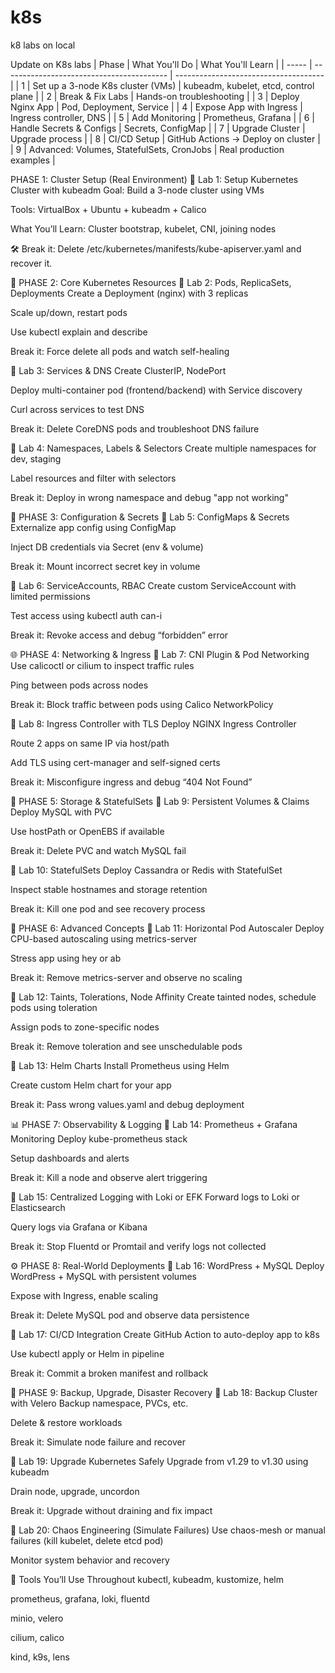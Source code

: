 # k8s
k8 labs on local 




Update on K8s labs 
| Phase | What You'll Do                            | What You'll Learn                     |
| ----- | ----------------------------------------- | ------------------------------------- |
| 1     | Set up a 3-node K8s cluster (VMs)         | kubeadm, kubelet, etcd, control plane |
| 2     | Break & Fix Labs                          | Hands-on troubleshooting              |
| 3     | Deploy Nginx App                          | Pod, Deployment, Service              |
| 4     | Expose App with Ingress                   | Ingress controller, DNS               |
| 5     | Add Monitoring                            | Prometheus, Grafana                   |
| 6     | Handle Secrets & Configs                  | Secrets, ConfigMap                    |
| 7     | Upgrade Cluster                           | Upgrade process                       |
| 8     | CI/CD Setup                               | GitHub Actions → Deploy on cluster    |
| 9     | Advanced: Volumes, StatefulSets, CronJobs | Real production examples              |


PHASE 1: Cluster Setup (Real Environment)
🔹 Lab 1: Setup Kubernetes Cluster with kubeadm
Goal: Build a 3-node cluster using VMs

Tools: VirtualBox + Ubuntu + kubeadm + Calico

What You’ll Learn: Cluster bootstrap, kubelet, CNI, joining nodes

🛠️ Break it: Delete /etc/kubernetes/manifests/kube-apiserver.yaml and recover it.

🔧 PHASE 2: Core Kubernetes Resources
🔹 Lab 2: Pods, ReplicaSets, Deployments
Create a Deployment (nginx) with 3 replicas

Scale up/down, restart pods

Use kubectl explain and describe

Break it: Force delete all pods and watch self-healing

🔹 Lab 3: Services & DNS
Create ClusterIP, NodePort

Deploy multi-container pod (frontend/backend) with Service discovery

Curl across services to test DNS

Break it: Delete CoreDNS pods and troubleshoot DNS failure

🔹 Lab 4: Namespaces, Labels & Selectors
Create multiple namespaces for dev, staging

Label resources and filter with selectors

Break it: Deploy in wrong namespace and debug "app not working"

🔐 PHASE 3: Configuration & Secrets
🔹 Lab 5: ConfigMaps & Secrets
Externalize app config using ConfigMap

Inject DB credentials via Secret (env & volume)

Break it: Mount incorrect secret key in volume

🔹 Lab 6: ServiceAccounts, RBAC
Create custom ServiceAccount with limited permissions

Test access using kubectl auth can-i

Break it: Revoke access and debug “forbidden” error

🌐 PHASE 4: Networking & Ingress
🔹 Lab 7: CNI Plugin & Pod Networking
Use calicoctl or cilium to inspect traffic rules

Ping between pods across nodes

Break it: Block traffic between pods using Calico NetworkPolicy

🔹 Lab 8: Ingress Controller with TLS
Deploy NGINX Ingress Controller

Route 2 apps on same IP via host/path

Add TLS using cert-manager and self-signed certs

Break it: Misconfigure ingress and debug “404 Not Found”

💾 PHASE 5: Storage & StatefulSets
🔹 Lab 9: Persistent Volumes & Claims
Deploy MySQL with PVC

Use hostPath or OpenEBS if available

Break it: Delete PVC and watch MySQL fail

🔹 Lab 10: StatefulSets
Deploy Cassandra or Redis with StatefulSet

Inspect stable hostnames and storage retention

Break it: Kill one pod and see recovery process

🧠 PHASE 6: Advanced Concepts
🔹 Lab 11: Horizontal Pod Autoscaler
Deploy CPU-based autoscaling using metrics-server

Stress app using hey or ab

Break it: Remove metrics-server and observe no scaling

🔹 Lab 12: Taints, Tolerations, Node Affinity
Create tainted nodes, schedule pods using toleration

Assign pods to zone-specific nodes

Break it: Remove toleration and see unschedulable pods

🔹 Lab 13: Helm Charts
Install Prometheus using Helm

Create custom Helm chart for your app

Break it: Pass wrong values.yaml and debug deployment

📊 PHASE 7: Observability & Logging
🔹 Lab 14: Prometheus + Grafana Monitoring
Deploy kube-prometheus stack

Setup dashboards and alerts

Break it: Kill a node and observe alert triggering

🔹 Lab 15: Centralized Logging with Loki or EFK
Forward logs to Loki or Elasticsearch

Query logs via Grafana or Kibana

Break it: Stop Fluentd or Promtail and verify logs not collected

⚙️ PHASE 8: Real-World Deployments
🔹 Lab 16: WordPress + MySQL
Deploy WordPress + MySQL with persistent volumes

Expose with Ingress, enable scaling

Break it: Delete MySQL pod and observe data persistence

🔹 Lab 17: CI/CD Integration
Create GitHub Action to auto-deploy app to k8s

Use kubectl apply or Helm in pipeline

Break it: Commit a broken manifest and rollback

🔁 PHASE 9: Backup, Upgrade, Disaster Recovery
🔹 Lab 18: Backup Cluster with Velero
Backup namespace, PVCs, etc.

Delete & restore workloads

Break it: Simulate node failure and recover

🔹 Lab 19: Upgrade Kubernetes Safely
Upgrade from v1.29 to v1.30 using kubeadm

Drain node, upgrade, uncordon

Break it: Upgrade without draining and fix impact

🔹 Lab 20: Chaos Engineering (Simulate Failures)
Use chaos-mesh or manual failures (kill kubelet, delete etcd pod)

Monitor system behavior and recovery

🧰 Tools You’ll Use Throughout
kubectl, kubeadm, kustomize, helm

prometheus, grafana, loki, fluentd

minio, velero

cilium, calico

kind, k9s, lens
